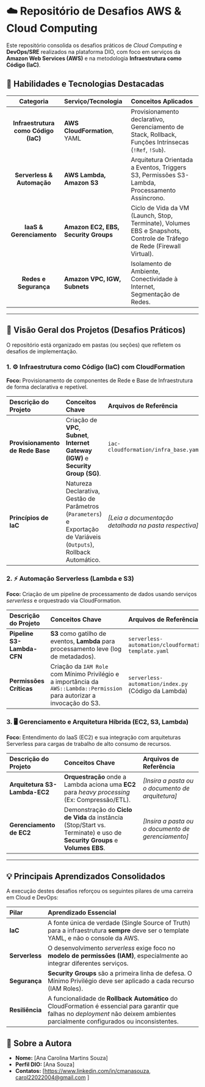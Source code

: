# ☁️ Repositório de Desafios AWS & Cloud Computing 

Este repositório consolida os desafios práticos de *Cloud Computing* e **DevOps/SRE** realizados na plataforma DIO, com foco em serviços da **Amazon Web Services (AWS)** e na metodologia **Infraestrutura como Código (IaC)**.

## 🎯 Habilidades e Tecnologias Destacadas

| Categoria | Serviço/Tecnologia | Conceitos Aplicados |
| :---: | :--- | :--- |
| **Infraestrutura como Código (IaC)** | **AWS CloudFormation**, YAML | Provisionamento declarativo, Gerenciamento de Stack, Rollback, Funções Intrínsecas (`!Ref`, `!Sub`). |
| **Serverless & Automação** | **AWS Lambda, Amazon S3** | Arquitetura Orientada a Eventos, Triggers S3, Permissões S3-Lambda, Processamento Assíncrono. |
| **IaaS & Gerenciamento** | **Amazon EC2, EBS, Security Groups** | Ciclo de Vida da VM (Launch, Stop, Terminate), Volumes EBS e Snapshots, Controle de Tráfego de Rede (Firewall Virtual). |
| **Redes e Segurança** | **Amazon VPC, IGW, Subnets** | Isolamento de Ambiente, Conectividade à Internet, Segmentação de Redes. |

---

## 📂 Visão Geral dos Projetos (Desafios Práticos)

O repositório está organizado em pastas (ou seções) que refletem os desafios de implementação.

### 1. ⚙️ Infraestrutura como Código (IaC) com CloudFormation

**Foco:** Provisionamento de componentes de Rede e Base de Infraestrutura de forma declarativa e repetível.

| Descrição do Projeto | Conceitos Chave | Arquivos de Referência |
| :--- | :--- | :--- |
| **Provisionamento de Rede Base** | Criação de **VPC**, **Subnet**, **Internet Gateway (IGW)** e **Security Group (SG)**. | `iac-cloudformation/infra_base.yaml` |
| **Princípios de IaC** | Natureza Declarativa, Gestão de Parâmetros (`Parameters`) e Exportação de Variáveis (`Outputs`), Rollback Automático. | *[Leia a documentação detalhada na pasta respectiva]* |

### 2. ⚡ Automação Serverless (Lambda e S3)

**Foco:** Criação de um pipeline de processamento de dados usando serviços *serverless* e orquestrado via CloudFormation.

| Descrição do Projeto | Conceitos Chave | Arquivos de Referência |
| :--- | :--- | :--- |
| **Pipeline S3-Lambda-CFN** | **S3** como gatilho de eventos, **Lambda** para processamento leve (log de metadados). | `serverless-automation/cloudformation-template.yaml` |
| **Permissões Críticas** | Criação da `IAM Role` com Mínimo Privilégio e a importância da `AWS::Lambda::Permission` para autorizar a invocação do S3. | `serverless-automation/index.py` (Código da Lambda) |

### 3. 🖥️ Gerenciamento e Arquitetura Híbrida (EC2, S3, Lambda)

**Foco:** Entendimento do IaaS (EC2) e sua integração com arquiteturas Serverless para cargas de trabalho de alto consumo de recursos.

| Descrição do Projeto | Conceitos Chave | Arquivos de Referência |
| :--- | :--- | :--- |
| **Arquitetura S3-Lambda-EC2** | **Orquestração** onde a Lambda aciona uma **EC2** para *heavy processing* (Ex: Compressão/ETL). | *[Insira a pasta ou o documento de arquitetura]* |
| **Gerenciamento de EC2** | Demonstração do **Ciclo de Vida** da instância (Stop/Start vs. Terminate) e uso de **Security Groups** e **Volumes EBS**. | *[Insira a pasta ou o documento de gerenciamento]* |

---

## 💡 Principais Aprendizados Consolidados

A execução destes desafios reforçou os seguintes pilares de uma carreira em Cloud e DevOps:

| Pilar | Aprendizado Essencial |
| :--- | :--- |
| **IaC** | A fonte única de verdade (Single Source of Truth) para a infraestrutura **sempre** deve ser o template YAML, e não o console da AWS. |
| **Serverless** | O desenvolvimento *serverless* exige foco no **modelo de permissões (IAM)**, especialmente ao integrar diferentes serviços. |
| **Segurança** | **Security Groups** são a primeira linha de defesa. O Mínimo Privilégio deve ser aplicado a cada recurso (IAM Roles). |
| **Resiliência** | A funcionalidade de **Rollback Automático** do CloudFormation é essencial para garantir que falhas no *deployment* não deixem ambientes parcialmente configurados ou inconsistentes. |

## 🔗 Sobre a Autora

* **Nome:** [Ana Carolina Martins Souza]
* **Perfil DIO:** [Ana Souza]
* **Contatos:** [https://www.linkedin.com/in/cmanasouza, carol22022004@gmail.com ]
